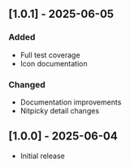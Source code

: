 ## [1.0.1] - 2025-06-05

### Added

- Full test coverage
- Icon documentation

### Changed

- Documentation improvements
- Nitpicky detail changes

## [1.0.0] - 2025-06-04

- Initial release

